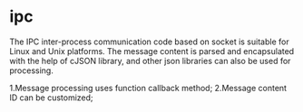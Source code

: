# ipc
The IPC inter-process communication code based on socket is suitable for Linux and Unix platforms. The message content is parsed and encapsulated with the help of cJSON library, and other json libraries can also be used for processing.

1.Message processing uses function callback method;
2.Message content ID can be customized;
